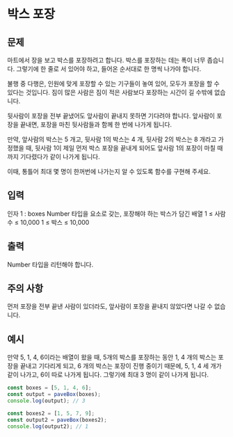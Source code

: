 # 박스 포장

## 문제

마트에서 장을 보고 박스를 포장하려고 합니다. 박스를 포장하는 데는 폭이 너무 좁습니다. 그렇기에 한 줄로 서 있어야 하고, 들어온 순서대로 한 명씩 나가야 합니다.

불행 중 다행은, 인원에 맞게 포장할 수 있는 기구들이 놓여 있어, 모두가 포장을 할 수 있다는 것입니다. 짐이 많은 사람은 짐이 적은 사람보다 포장하는 시간이 길 수밖에 없습니다.

뒷사람이 포장을 전부 끝냈어도 앞사람이 끝내지 못하면 기다려야 합니다. 앞사람이 포장을 끝내면, 포장을 마친 뒷사람들과 함께 한 번에 나가게 됩니다.

만약, 앞사람의 박스는 5 개고, 뒷사람 1의 박스는 4 개, 뒷사람 2의 박스는 8 개라고 가정했을 때, 뒷사람 1이 제일 먼저 박스 포장을 끝내게 되어도 앞사람 1의 포장이 마칠 때까지 기다렸다가 같이 나가게 됩니다.

이때, 통틀어 최대 몇 명이 한꺼번에 나가는지 알 수 있도록 함수를 구현해 주세요.

## 입력

인자 1 : boxes
Number 타입을 요소로 갖는, 포장해야 하는 박스가 담긴 배열
1 ≤ 사람 수 ≤ 10,000
1 ≤ 박스 ≤ 10,000

## 출력

Number 타입을 리턴해야 합니다.

## 주의 사항

먼저 포장을 전부 끝낸 사람이 있더라도, 앞사람이 포장을 끝내지 않았다면 나갈 수 없습니다.

## 예시

만약 5, 1, 4, 6이라는 배열이 왔을 때, 5개의 박스를 포장하는 동안 1, 4 개의 박스는 포장을 끝내고 기다리게 되고, 6 개의 박스는 포장이 진행 중이기 때문에, 5, 1, 4 세 개가 같이 나가고, 6이 따로 나가게 됩니다. 그렇기에 최대 3 명이 같이 나가게 됩니다.

```js
const boxes = [5, 1, 4, 6];
const output = paveBox(boxes);
console.log(output); // 3

const boxes2 = [1, 5, 7, 9];
const output2 = paveBox(boxes2);
console.log(output2); // 1
```
